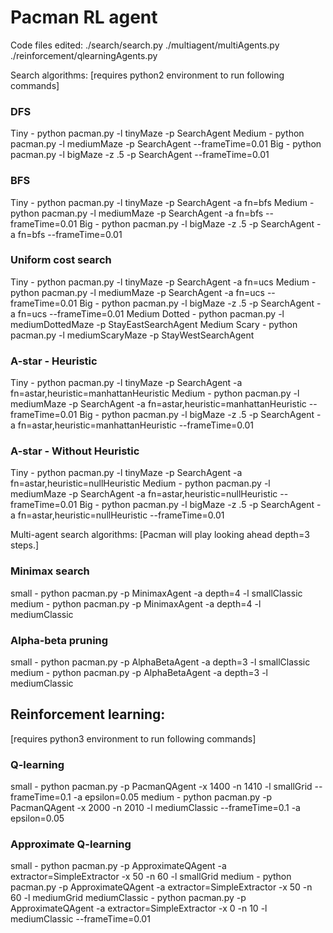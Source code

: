# Pacman RL agent


Code files edited:
./search/search.py
./multiagent/multiAgents.py
./reinforcement/qlearningAgents.py


Search algorithms:
[requires python2 environment to run following commands]


### DFS


Tiny - python pacman.py -l tinyMaze -p SearchAgent
Medium - python pacman.py -l mediumMaze -p SearchAgent --frameTime=0.01
Big - python pacman.py -l bigMaze -z .5 -p SearchAgent --frameTime=0.01


### BFS


Tiny - python pacman.py -l tinyMaze -p SearchAgent -a fn=bfs
Medium - python pacman.py -l mediumMaze -p SearchAgent -a fn=bfs --frameTime=0.01
Big - python pacman.py -l bigMaze -z .5 -p SearchAgent -a fn=bfs --frameTime=0.01


### Uniform cost search


Tiny - python pacman.py -l tinyMaze -p SearchAgent -a fn=ucs
Medium - python pacman.py -l mediumMaze -p SearchAgent -a fn=ucs --frameTime=0.01
Big - python pacman.py -l bigMaze -z .5 -p SearchAgent -a fn=ucs --frameTime=0.01
Medium Dotted - python pacman.py -l mediumDottedMaze -p StayEastSearchAgent
Medium Scary - python pacman.py -l mediumScaryMaze -p StayWestSearchAgent


### A-star - Heuristic


Tiny - python pacman.py -l tinyMaze -p SearchAgent -a fn=astar,heuristic=manhattanHeuristic
Medium - python pacman.py -l mediumMaze -p SearchAgent -a fn=astar,heuristic=manhattanHeuristic --frameTime=0.01
Big - python pacman.py -l bigMaze -z .5 -p SearchAgent -a fn=astar,heuristic=manhattanHeuristic --frameTime=0.01


### A-star - Without Heuristic


Tiny - python pacman.py -l tinyMaze -p SearchAgent -a fn=astar,heuristic=nullHeuristic
Medium - python pacman.py -l mediumMaze -p SearchAgent -a fn=astar,heuristic=nullHeuristic --frameTime=0.01
Big - python pacman.py -l bigMaze -z .5 -p SearchAgent -a fn=astar,heuristic=nullHeuristic --frameTime=0.01


Multi-agent search algorithms:
[Pacman will play looking ahead depth=3 steps.]

### Minimax search
small - python pacman.py -p MinimaxAgent -a depth=4 -l smallClassic
medium - python pacman.py -p MinimaxAgent -a depth=4 -l mediumClassic


### Alpha-beta pruning
small - python pacman.py -p AlphaBetaAgent -a depth=3 -l smallClassic
medium - python pacman.py -p AlphaBetaAgent -a depth=3 -l mediumClassic


## Reinforcement learning:
[requires python3 environment to run following commands]

### Q-learning
small -
python pacman.py -p PacmanQAgent -x 1400 -n 1410 -l smallGrid --frameTime=0.1 -a epsilon=0.05
medium - python pacman.py -p PacmanQAgent -x 2000 -n 2010 -l mediumClassic --frameTime=0.1 -a epsilon=0.05


### Approximate Q-learning
small - python pacman.py -p ApproximateQAgent -a extractor=SimpleExtractor -x 50 -n 60 -l smallGrid
medium - python pacman.py -p ApproximateQAgent -a extractor=SimpleExtractor -x 50 -n 60 -l mediumGrid
mediumClassic - python pacman.py -p ApproximateQAgent -a extractor=SimpleExtractor -x 0 -n 10 -l mediumClassic --frameTime=0.01
